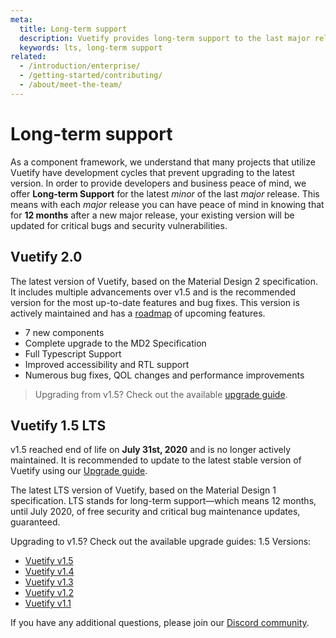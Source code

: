 ```yaml
---
meta:
  title: Long-term support
  description: Vuetify provides long-term support to the last major release for 12 months for critical bugs and security vulnerabilities.
  keywords: lts, long-term support
related:
  - /introduction/enterprise/
  - /getting-started/contributing/
  - /about/meet-the-team/
---
```


# Long-term support

As a component framework, we understand that many projects that utilize Vuetify have development cycles that prevent upgrading to the latest version. In order to provide developers and business peace of mind, we offer **Long-term Support** for the latest _minor_ of the last _major_ release. This means with each _major_ release you can have peace of mind in knowing that for **12 months** after a new major release, your existing version will be updated for critical bugs and security vulnerabilities.

<promoted-ad slug="business-support" />

## Vuetify 2.0

The latest version of Vuetify, based on the Material Design 2 specification. It includes multiple advancements over v1.5 and is the recommended version for the most up-to-date features and bug fixes. This version is actively maintained and has a [roadmap](/introduction/roadmap/) of upcoming features.

* 7 new components
* Complete upgrade to the MD2 Specification
* Full Typescript Support
* Improved accessibility and RTL support
* Numerous bug fixes, QOL changes and performance improvements

> Upgrading from v1.5? Check out the available [upgrade guide](https://github.com/vuetifyjs/vuetify/releases/tag/v2.0.0#user-content-upgrade-guide).

## Vuetify 1.5 LTS

<alert type="error">

  v1.5 reached end of life on **July 31st, 2020** and is no longer actively maintained. It is recommended to update to the latest stable version of Vuetify using our [Upgrade guide](/getting-started/upgrade-guide/).

</alert>

The latest LTS version of Vuetify, based on the Material Design 1 specification. LTS stands for long-term support—which means 12 months, until July 2020, of free security and critical bug maintenance updates, guaranteed.

Upgrading to v1.5? Check out the available upgrade guides:
1.5 Versions:

* [Vuetify v1.5](https://github.com/vuetifyjs/vuetify/releases/tag/v1.5.0)
* [Vuetify v1.4](https://github.com/vuetifyjs/vuetify/releases/tag/v1.4.0)
* [Vuetify v1.3](https://github.com/vuetifyjs/vuetify/releases/tag/v1.3.0)
* [Vuetify v1.2](https://github.com/vuetifyjs/vuetify/releases/tag/v1.2.0)
* [Vuetify v1.1](https://github.com/vuetifyjs/vuetify/releases/tag/v1.1.0)

If you have any additional questions, please join our [Discord community](https://community.vuetifyjs.com).

<backmatter />
